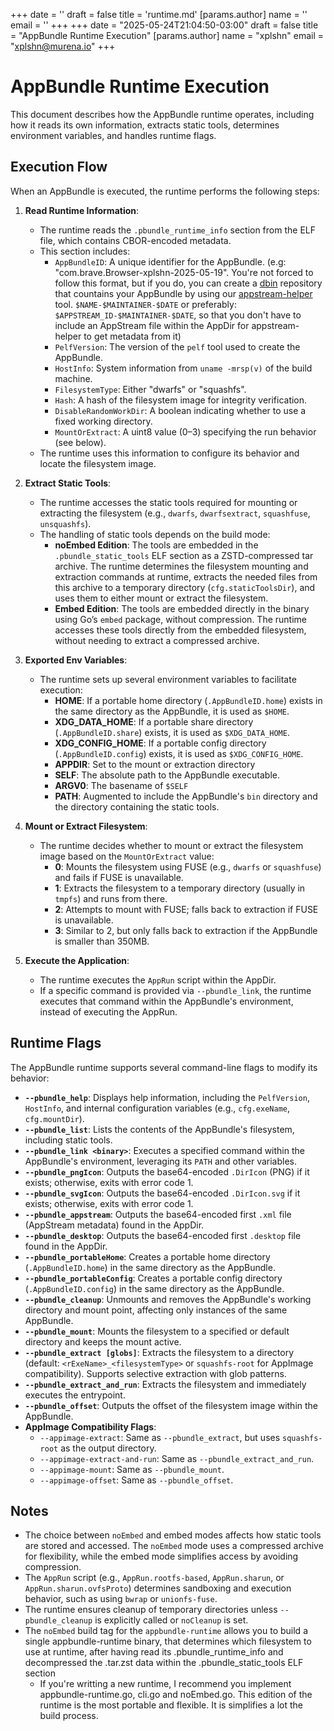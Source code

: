 +++
date = ''
draft = false
title = 'runtime.md'
[params.author]
  name = ''
  email = ''
+++
+++
date = "2025-05-24T21:04:50-03:00"
draft = false
title = "AppBundle Runtime Execution"
[params.author]
  name = "xplshn"
  email = "xplshn@murena.io"
+++

# AppBundle Runtime Execution

This document describes how the AppBundle runtime operates, including how it reads its own information, extracts static tools, determines environment variables, and handles runtime flags.

## Execution Flow

When an AppBundle is executed, the runtime performs the following steps:

1. **Read Runtime Information**:
   - The runtime reads the `.pbundle_runtime_info` section from the ELF file, which contains CBOR-encoded metadata.
   - This section includes:
     - `AppBundleID`: A unique identifier for the AppBundle. (e.g: "com.brave.Browser-xplshn-2025-05-19". You're not forced to follow this format, but if you do, you can create a [dbin](https://github.com/xplshn/dbin) repository that countains your AppBundle by using our [appstream-helper](https://github.com/xplshn/pelf/blob/master/cmd/misc/appstream-helper/appstream-helper.go) tool. `$NAME-$MAINTAINER-$DATE` or preferably: `$APPSTREAM_ID-$MAINTAINER-$DATE`, so that you don't have to include an AppStream file within the AppDir for appstream-helper to get metadata from it)
     - `PelfVersion`: The version of the `pelf` tool used to create the AppBundle.
     - `HostInfo`: System information from `uname -mrsp(v)` of the build machine.
     - `FilesystemType`: Either "dwarfs" or "squashfs".
     - `Hash`: A hash of the filesystem image for integrity verification.
     - `DisableRandomWorkDir`: A boolean indicating whether to use a fixed working directory.
     - `MountOrExtract`: A uint8 value (0–3) specifying the run behavior (see below).
   - The runtime uses this information to configure its behavior and locate the filesystem image.

2. **Extract Static Tools**:
   - The runtime accesses the static tools required for mounting or extracting the filesystem (e.g., `dwarfs`, `dwarfsextract`, `squashfuse`, `unsquashfs`).
   - The handling of static tools depends on the build mode:
     - **noEmbed Edition**: The tools are embedded in the `.pbundle_static_tools` ELF section as a ZSTD-compressed tar archive. The runtime determines the filesystem mounting and extraction commands at runtime, extracts the needed files from this archive to a temporary directory (`cfg.staticToolsDir`), and uses them to either mount or extract the filesystem.
     - **Embed Edition**: The tools are embedded directly in the binary using Go’s `embed` package, without compression. The runtime accesses these tools directly from the embedded filesystem, without needing to extract a compressed archive.

3. **Exported Env Variables**:
   - The runtime sets up several environment variables to facilitate execution:
     - **HOME**: If a portable home directory (`.AppBundleID.home`) exists in the same directory as the AppBundle, it is used as `$HOME`.
     - **XDG_DATA_HOME**: If a portable share directory (`.AppBundleID.share`) exists, it is used as `$XDG_DATA_HOME`.
     - **XDG_CONFIG_HOME**: If a portable config directory (`.AppBundleID.config`) exists, it is used as `$XDG_CONFIG_HOME`.
     - **APPDIR**: Set to the mount or extraction directory
     - **SELF**: The absolute path to the AppBundle executable.
     - **ARGV0**: The basename of `$SELF`
     - **PATH**: Augmented to include the AppBundle's `bin` directory and the directory containing the static tools.

4. **Mount or Extract Filesystem**:
   - The runtime decides whether to mount or extract the filesystem image based on the `MountOrExtract` value:
     - **0**: Mounts the filesystem using FUSE (e.g., `dwarfs` or `squashfuse`) and fails if FUSE is unavailable.
     - **1**: Extracts the filesystem to a temporary directory (usually in `tmpfs`) and runs from there.
     - **2**: Attempts to mount with FUSE; falls back to extraction if FUSE is unavailable.
     - **3**: Similar to 2, but only falls back to extraction if the AppBundle is smaller than 350MB.

5. **Execute the Application**:
   - The runtime executes the `AppRun` script within the AppDir.
   - If a specific command is provided via `--pbundle_link`, the runtime executes that command within the AppBundle's environment, instead of executing the AppRun.

## Runtime Flags

The AppBundle runtime supports several command-line flags to modify its behavior:

- **`--pbundle_help`**: Displays help information, including the `PelfVersion`, `HostInfo`, and internal configuration variables (e.g., `cfg.exeName`, `cfg.mountDir`).
- **`--pbundle_list`**: Lists the contents of the AppBundle's filesystem, including static tools.
- **`--pbundle_link <binary>`**: Executes a specified command within the AppBundle's environment, leveraging its `PATH` and other variables.
- **`--pbundle_pngIcon`**: Outputs the base64-encoded `.DirIcon` (PNG) if it exists; otherwise, exits with error code 1.
- **`--pbundle_svgIcon`**: Outputs the base64-encoded `.DirIcon.svg` if it exists; otherwise, exits with error code 1.
- **`--pbundle_appstream`**: Outputs the base64-encoded first `.xml` file (AppStream metadata) found in the AppDir.
- **`--pbundle_desktop`**: Outputs the base64-encoded first `.desktop` file found in the AppDir.
- **`--pbundle_portableHome`**: Creates a portable home directory (`.AppBundleID.home`) in the same directory as the AppBundle.
- **`--pbundle_portableConfig`**: Creates a portable config directory (`.AppBundleID.config`) in the same directory as the AppBundle.
- **`--pbundle_cleanup`**: Unmounts and removes the AppBundle's working directory and mount point, affecting only instances of the same AppBundle.
- **`--pbundle_mount`**: Mounts the filesystem to a specified or default directory and keeps the mount active.
- **`--pbundle_extract [globs]`**: Extracts the filesystem to a directory (default: `<rExeName>_<filesystemType>` or `squashfs-root` for AppImage compatibility). Supports selective extraction with glob patterns.
- **`--pbundle_extract_and_run`**: Extracts the filesystem and immediately executes the entrypoint.
- **`--pbundle_offset`**: Outputs the offset of the filesystem image within the AppBundle.
- **AppImage Compatibility Flags**:
  - `--appimage-extract`: Same as `--pbundle_extract`, but uses `squashfs-root` as the output directory.
  - `--appimage-extract-and-run`: Same as `--pbundle_extract_and_run`.
  - `--appimage-mount`: Same as `--pbundle_mount`.
  - `--appimage-offset`: Same as `--pbundle_offset`.

## Notes

- The choice between `noEmbed` and embed modes affects how static tools are stored and accessed. The `noEmbed` mode uses a compressed archive for flexibility, while the embed mode simplifies access by avoiding compression.
- The `AppRun` script (e.g., `AppRun.rootfs-based`, `AppRun.sharun`, or `AppRun.sharun.ovfsProto`) determines sandboxing and execution behavior, such as using `bwrap` or `unionfs-fuse`.
- The runtime ensures cleanup of temporary directories unless `--pbundle_cleanup` is explicitly called or `noCleanup` is set.
- The `noEmbed` build tag for the `appbundle-runtime` allows you to build a single appbundle-runtime binary, that determines which filesystem to use at runtime, after having read its .pbundle_runtime_info and decompressed the .tar.zst data within the .pbundle_static_tools ELF section
  - If you're writting a new runtime, I recommend you implement appbundle-runtime.go, cli.go and noEmbed.go. This edition of the runtime is the most portable and flexible. It is simplifies a lot the build process.
